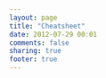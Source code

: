 ```yaml
---
layout: page
title: "Cheatsheet"
date: 2012-07-29 00:01
comments: false
sharing: true
footer: true
---
```

